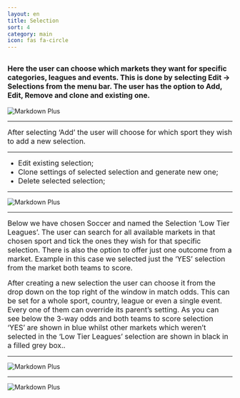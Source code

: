 ```yaml
---
layout: en
title: Selection
sort: 4
category: main
icon: fas fa-circle
---
```

<p class="message">
  
</p>


<font size="3">Here the user can choose which markets they want for specific categories, leagues and events. This is done by selecting Edit -> Selections from the menu bar. The user has the option to Add, Edit, Remove and clone and existing one.</font>
---

 ![Markdown Plus]({{site.baseurl}}/public/images/selection/selection-one.png)

---
<font size="3">After selecting ‘Add’ the user will choose for which sport they wish to add a new selection.</font>

---

- <font size="3">Edit existing selection;</font>
- <font size="3">Clone settings of selected selection and generate new one;</font>
- <font size="3">Delete selected selection;</font>

---


 ![Markdown Plus]({{site.baseurl}}/public/images/selection/modifica-clone-elimina.png)

---

<font size="3">Below we have chosen Soccer and named the Selection ‘Low Tier Leagues’. The user can search for all available markets in that chosen sport and tick the ones they wish for that specific selection. There is also the option to offer just one outcome from a market. Example in this case we selected just the ‘YES’ selection from the market both teams to score.

After creating a new selection the user can choose it from the drop down on the top right of the window in match odds. This can be set for a whole sport, country, league or even a single event. Every one of them can override its parent’s setting. As you can see below the 3-way odds and both teams to score selection ‘YES’ are shown in blue whilst other markets which weren’t selected in the ‘Low Tier Leagues’ selection are shown in black in a filled grey box..</font>

---


![Markdown Plus]({{site.baseurl}}/public/images/selection/selection-three.png)

---

![Markdown Plus]({{site.baseurl}}/public/images/selection/selection-four.png)